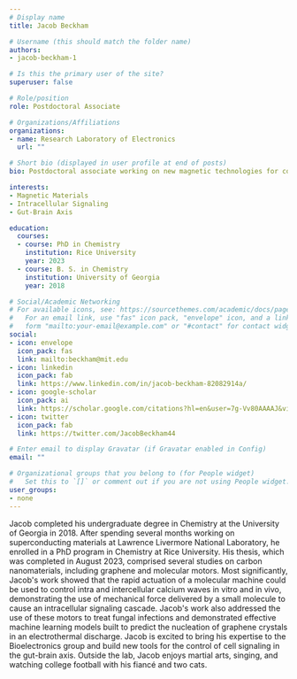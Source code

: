 ```yaml
---
# Display name
title: Jacob Beckham

# Username (this should match the folder name)
authors:
- jacob-beckham-1

# Is this the primary user of the site?
superuser: false

# Role/position
role: Postdoctoral Associate

# Organizations/Affiliations
organizations:
- name: Research Laboratory of Electronics
  url: ""

# Short bio (displayed in user profile at end of posts)
bio: Postdoctoral associate working on new magnetic technologies for controlling biological function

interests:
- Magnetic Materials
- Intracellular Signaling
- Gut-Brain Axis

education:
  courses:
  - course: PhD in Chemistry
    institution: Rice University
    year: 2023
  - course: B. S. in Chemistry
    institution: University of Georgia
    year: 2018

# Social/Academic Networking
# For available icons, see: https://sourcethemes.com/academic/docs/page-builder/#icons
#   For an email link, use "fas" icon pack, "envelope" icon, and a link in the
#   form "mailto:your-email@example.com" or "#contact" for contact widget.
social:
- icon: envelope
  icon_pack: fas
  link: mailto:beckham@mit.edu
- icon: linkedin
  icon_pack: fab
  link: https://www.linkedin.com/in/jacob-beckham-82082914a/
- icon: google-scholar
  icon_pack: ai
  link: https://scholar.google.com/citations?hl=en&user=7g-Vv80AAAAJ&view_op=list_works
- icon: twitter
  icon_pack: fab
  link: https://twitter.com/JacobBeckham44

# Enter email to display Gravatar (if Gravatar enabled in Config)
email: ""

# Organizational groups that you belong to (for People widget)
#   Set this to `[]` or comment out if you are not using People widget.
user_groups:
- none
---
```


Jacob completed his undergraduate degree in Chemistry at the University of Georgia in 2018. After spending several months working on superconducting materials at Lawrence Livermore National Laboratory, he enrolled in a PhD program in Chemistry at Rice University. His thesis, which was completed in August 2023, comprised several studies on carbon nanomaterials, including graphene and molecular motors. Most significantly, Jacob's work showed that the rapid actuation of a molecular machine could be used to control intra and intercellular calcium waves in vitro and in vivo, demonstrating the use of mechanical force delivered by a small molecule to cause an intracellular signaling cascade. Jacob's work also addressed the use of these motors to treat fungal infections and demonstrated effective machine learning models built to predict the nucleation of graphene crystals in an electrothermal discharge. Jacob is excited to bring his expertise to the Bioelectronics group and build new tools for the control of cell signaling in the gut-brain axis. Outside the lab, Jacob enjoys martial arts, singing, and watching college football with his fiancé and two cats.